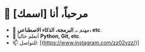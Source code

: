 # 👋 مرحباً، أنا [اسمك]  

- 🚀 مهتم بـ **البرمجة، الذكاء الاصطناعي، etc**.  
- 🌱 أتعلم حالياً **Python, Git, etc**.  
- 📫 للتواصل: [(https://www.instagram.com/zz02yzz/)]
